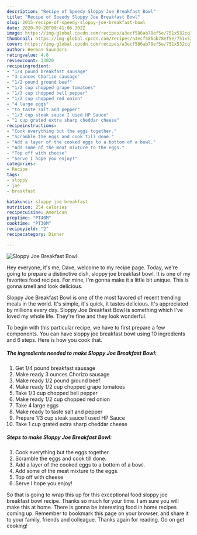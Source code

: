 ```yaml
---
description: "Recipe of Speedy Sloppy Joe Breakfast Bowl"
title: "Recipe of Speedy Sloppy Joe Breakfast Bowl"
slug: 2015-recipe-of-speedy-sloppy-joe-breakfast-bowl
date: 2020-09-20T09:41:06.302Z
image: https://img-global.cpcdn.com/recipes/a3ecf586ab78ef5e/751x532cq70/sloppy-joe-breakfast-bowl-recipe-main-photo.jpg
thumbnail: https://img-global.cpcdn.com/recipes/a3ecf586ab78ef5e/751x532cq70/sloppy-joe-breakfast-bowl-recipe-main-photo.jpg
cover: https://img-global.cpcdn.com/recipes/a3ecf586ab78ef5e/751x532cq70/sloppy-joe-breakfast-bowl-recipe-main-photo.jpg
author: Herman Saunders
ratingvalue: 4.8
reviewcount: 33020
recipeingredient:
- "1/4 pound breakfast sausage"
- "3 ounces Chorizo sausage"
- "1/2 pound ground beef"
- "1/2 cup chopped grape tomatoes"
- "1/3 cup chopped bell pepper"
- "1/2 cup chopped red onion"
- "4 large eggs"
- "to taste salt and pepper"
- "1/3 cup steak sauce I used HP Sauce"
- "1 cup grated extra sharp cheddar cheese"
recipeinstructions:
- "Cook everything but the eggs together."
- "Scramble the eggs and cook till done."
- "Add a layer of the cooked eggs to a bottom of a bowl."
- "Add some of the meat mixture to the eggs."
- "Top off with cheese"
- "Serve I hope you enjoy!"
categories:
- Recipe
tags:
- sloppy
- joe
- breakfast

katakunci: sloppy joe breakfast 
nutrition: 254 calories
recipecuisine: American
preptime: "PT40M"
cooktime: "PT30M"
recipeyield: "2"
recipecategory: Dinner

---
```



![Sloppy Joe Breakfast Bowl](https://img-global.cpcdn.com/recipes/a3ecf586ab78ef5e/751x532cq70/sloppy-joe-breakfast-bowl-recipe-main-photo.jpg)

Hey everyone, it's me, Dave, welcome to my recipe page. Today, we're going to prepare a distinctive dish, sloppy joe breakfast bowl. It is one of my favorites food recipes. For mine, I'm gonna make it a little bit unique. This is gonna smell and look delicious.



Sloppy Joe Breakfast Bowl is one of the most favored of recent trending meals in the world. It's simple, it's quick, it tastes delicious. It's appreciated by millions every day. Sloppy Joe Breakfast Bowl is something which I've loved my whole life. They're fine and they look wonderful.


To begin with this particular recipe, we have to first prepare a few components. You can have sloppy joe breakfast bowl using 10 ingredients and 6 steps. Here is how you cook that.

<!--inarticleads1-->

##### The ingredients needed to make Sloppy Joe Breakfast Bowl:

1. Get 1/4 pound breakfast sausage
1. Make ready 3 ounces Chorizo sausage
1. Make ready 1/2 pound ground beef
1. Make ready 1/2 cup chopped grape tomatoes
1. Take 1/3 cup chopped bell pepper
1. Make ready 1/2 cup chopped red onion
1. Take 4 large eggs
1. Make ready to taste salt and pepper
1. Prepare 1/3 cup steak sauce I used HP Sauce
1. Take 1 cup grated extra sharp cheddar cheese




<!--inarticleads2-->

##### Steps to make Sloppy Joe Breakfast Bowl:

1. Cook everything but the eggs together.
1. Scramble the eggs and cook till done.
1. Add a layer of the cooked eggs to a bottom of a bowl.
1. Add some of the meat mixture to the eggs.
1. Top off with cheese
1. Serve I hope you enjoy!




So that is going to wrap this up for this exceptional food sloppy joe breakfast bowl recipe. Thanks so much for your time. I am sure you will make this at home. There is gonna be interesting food in home recipes coming up. Remember to bookmark this page on your browser, and share it to your family, friends and colleague. Thanks again for reading. Go on get cooking!
